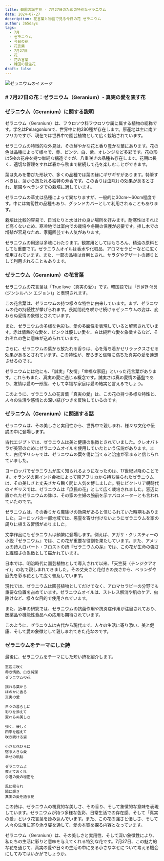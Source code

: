 ```yaml
---
title: 韓国の誕生花 - 7月27日のための特別なゼラニウム
date: 2024-07-27
description: 花言葉と物語で見る今日の花 ゼラニウム
author: 365days
tags:
  - 7月
  - ゼラニウム
  - 今日の花
  - 花言葉
  - 7月27日
  - 花
  - 花の言葉
  - 韓国の誕生花
draft: false
---
```



![ゼラニウムのイメージ](https://cdn.pixabay.com/photo/2022/06/25/15/54/cranesbill-7283721_1280.jpg#center#center)


### # 7月27日の花：ゼラニウム（Geranium）- 真実の愛を表す花

### ゼラニウム（Geranium）に関する説明

ゼラニウム（Geranium）は、フウロソウ科フウロソウ属に属する植物の総称です。学名はPelargoniumで、世界中に約280種が存在します。原産地は主に南アフリカですが、現在では世界中で園芸植物として広く栽培されています。

ゼラニウムの特徴的な外見は、その鮮やかな花と香り豊かな葉にあります。花の色は品種によって様々で、赤、ピンク、白、紫、オレンジなど多彩です。花の形は5枚の花弁を持つ単純な構造ですが、八重咲きの品種も存在します。花期は長く、適切な管理をすれば春から秋まで継続して花を楽しむことができます。

葉は丸みを帯びた形状で、多くの品種では葉の縁にギザギザがあります。特筆すべきは、葉から放たれる独特の芳香です。この香りは虫除けの効果があるとされ、庭園やベランダでの栽培に適しています。

ゼラニウムの草丈は品種によって異なりますが、一般的に30cm〜60cm程度です。中には匍匐性の品種もあり、グランドカバーとして利用されることもあります。

栽培は比較的容易で、日当たりと水はけの良い場所を好みます。耐寒性はそれほど高くないため、寒冷地では室内での栽培や冬期の保護が必要です。挿し木での増殖が容易なため、家庭園芸でも人気があります。

ゼラニウムの用途は多岐にわたります。観賞用としてはもちろん、精油の原料としても重要です。ゼラニウムオイルは香水や化粧品、アロマセラピーなどに広く使用されています。また、一部の品種は食用とされ、サラダやデザートの飾りとして利用されることもあります。

### ゼラニウム（Geranium）の花言葉

ゼラニウムの花言葉は「True love（真実の愛）」です。韓国語では「진실한 애정(ジンシルハン エジョン)」と表現されます。

この花言葉は、ゼラニウムの持つ様々な特性に由来しています。まず、ゼラニウムの花の持続性が挙げられます。長期間花を咲かせ続けるゼラニウムの姿は、変わらぬ愛情の象徴とされています。

また、ゼラニウムの多様な色彩も、愛の多面性を表現していると解釈されています。赤は情熱的な愛を、ピンクは優しい愛を、白は純粋な愛を象徴するなど、それぞれの色に意味が込められています。

さらに、ゼラニウムの葉から放たれる香りは、心を落ち着かせリラックスさせる効果があるとされています。この特性が、安らぎと信頼に満ちた真実の愛を連想させるのです。

ゼラニウムには他にも、「誠実」「友情」「幸福な家庭」といった花言葉があります。これらもまた、真実の愛に通じる概念です。誠実さは真の愛情の基盤であり、友情は愛の一形態、そして幸福な家庭は愛の結実と言えるでしょう。

このように、ゼラニウムの花言葉「真実の愛」は、この花の持つ多様な特性と、人々の生活や感情との深い結びつきを反映しているのです。

### ゼラニウム（Geranium）に関連する話

ゼラニウムは、その美しさと実用性から、世界中で親しまれ、様々な文化や伝説の中に登場します。

古代エジプトでは、ゼラニウムは美と健康の象徴とされていました。クレオパトラが美容のためにゼラニウムオイルを使用していたという伝説があります。また、古代ギリシャでは、ゼラニウムの葉を傷に当てると治癒が早まると信じられていました。

ヨーロッパでゼラニウムが広く知られるようになったのは、17世紀以降のことです。オランダの東インド会社によって南アフリカから持ち帰られたゼラニウムは、その美しさと丈夫さから瞬く間に人気を博しました。特にビクトリア朝時代のイギリスでは、ゼラニウムは「庶民の花」として広く栽培されました。窓辺に置かれたゼラニウムの鉢は、その家の主婦の腕前を示すバロメーターとも言われていたのです。

ゼラニウムは、その香りから魔除けの効果があると信じられていた時期もありました。ヨーロッパの一部地域では、悪霊を寄せ付けないようにゼラニウムを家の周りに植える習慣がありました。

文学作品にもゼラニウムは頻繁に登場します。例えば、アガサ・クリスティーの小説『ゼラニウム』では、この花が重要な役割を果たしています。また、アメリカの詩人ロバート・フロストの詩『ゼラニウムの芽』では、この花が生命の強さと繊細さの象徴として描かれています。

日本では、明治時代に園芸植物として導入されて以来、「天竺葵（テンジクアオイ）」の名で親しまれてきました。その丈夫さと花付きの良さから、ベランダや庭先を彩る花として広く普及しています。

現代では、ゼラニウムは園芸植物としてだけでなく、アロマセラピーの分野でも重要な位置を占めています。ゼラニウムオイルは、ストレス解消や肌のケア、虫除けなど、様々な目的で使用されています。

また、近年の研究では、ゼラニウムの抗菌作用や抗炎症作用が注目されており、医薬品や機能性食品への応用も期待されています。

このように、ゼラニウムは古代から現代まで、人々の生活に寄り添い、美と健康、そして愛の象徴として親しまれてきた花なのです。

### ゼラニウムをテーマにした詩

最後に、ゼラニウムをテーマにした短い詩を紹介します。

```
窓辺に咲く
赤き情熱、白き純潔
ゼラニウムの花

揺れる葉から
ほのかに香る
真実の愛

日々の暮らしに
彩りを添えて
変わらぬ美しさ

強く、優しく
四季を越えて
咲き続ける姿

小さな花びらに
宿る大きな愛
幸せの軌跡

ゼラニウムよ
教えておくれ
永遠の愛の秘密を

風に揺られ
陽に輝き
真実の愛を語る花
```

この詩は、ゼラニウムの視覚的な美しさ、その香り、そして象徴的な意味を表現しています。ゼラニウムが持つ多様な色彩、日常生活での存在感、そして「真実の愛」という花言葉を詠み込んでいます。また、この花の強さと優しさ、そして人々の生活に寄り添う姿を通して、愛の本質を探る内容となっています。

ゼラニウム（Geranium）は、その美しさと実用性、そして深い象徴性により、私たちの生活に彩りと意味を与えてくれる特別な花です。7月27日、この魅力的な花を通じて、真実の愛や日々の生活の中にある小さな幸せについて考える機会にしてみてはいかがでしょうか。

